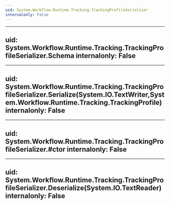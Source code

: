 ```yaml
---
uid: System.Workflow.Runtime.Tracking.TrackingProfileSerializer
internalonly: False
---
```


---
uid: System.Workflow.Runtime.Tracking.TrackingProfileSerializer.Schema
internalonly: False
---

---
uid: System.Workflow.Runtime.Tracking.TrackingProfileSerializer.Serialize(System.IO.TextWriter,System.Workflow.Runtime.Tracking.TrackingProfile)
internalonly: False
---

---
uid: System.Workflow.Runtime.Tracking.TrackingProfileSerializer.#ctor
internalonly: False
---

---
uid: System.Workflow.Runtime.Tracking.TrackingProfileSerializer.Deserialize(System.IO.TextReader)
internalonly: False
---
